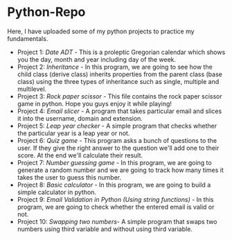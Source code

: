 # Python-Repo
Here, I have uploaded some of my python projects to practice my fundamentals.
- Project 1: *Date ADT* -
  This is a proleptic Gregorian calendar which shows you the day, month and year including day of the week.
- Project 2: *Inheritance* -
  In this program, we are going to see how the child class (derive class) inherits properties from the parent class (base class) using the three types of inheritance such as single, multiple and multilevel.
- Project 3: *Rock paper scissor* -
  This file contains the rock paper scissor game in python. Hope you guys enjoy it while playing!
- Project 4: *Email slicer* -
  A program that takes particular email and slices it into the username, domain and extension.
- Project 5: *Leap year checker* -
  A simple program that checks whether the particular year is a leap year or not.
- Project 6: *Quiz game* -
  This program asks a bunch of questions to the user. If they give the right answer to the question we'll add one to their score. At the end we'll calculate their result. 
- Project 7: *Number guessing game* -
  In this program, we are going to generate a random number and we are going to track how many times it takes the user to guess this number.
- Project 8: *Basic calculator* -
  In this program, we are going to build a simple calculator in python.
- Project 9: *Email Validation in Python (Using string functions)* -
  In this program, we are going to check whether the entered email is valid or not.
- Project 10: *Swapping two numbers*- 
  A simple program that swaps two numbers using third variable and  without using third variable.
  

